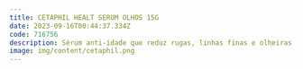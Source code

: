 ```yaml
---
title: CETAPHIL HEALT SERUM OLHOS 15G
date: 2023-09-16T00:44:37.334Z
code: 716756
description: Sérum anti-idade que reduz rugas, linhas finas e olheiras, proporcionando...
image: img/content/cetaphil.png
---
```

